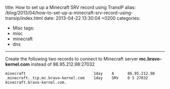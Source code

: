 title: How to set up a Minecraft SRV record using TransIP
alias: /blog/2013/04/how-to-set-up-a-minecraft-srv-record-using-transip/index.html
date: 2013-04-22 13:30:04 +0200
categories:
- Misc
tags:
- misc
- minecraft
- dns
---

Create the following two records to connect to Minecraft server **mc.bravo-kernel.com** instead of 86.95.212.98:27032

    minecraft                              1day    A      86.95.212.98
    _minecraft._tcp.mc.bravo-kernel.com    1day    SRV    0 5 27032 minecraft.bravo-kernel.com.
